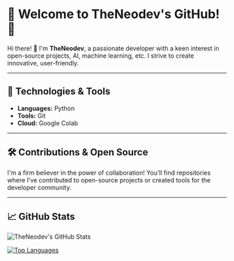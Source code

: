 

# 🌟 Welcome to TheNeodev's GitHub! 🌟

Hi there! 👋 I'm **TheNeodev**, a passionate developer with a keen interest in open-source projects, AI, machine learning, etc. I strive to create innovative, user-friendly. 

---

## 🔧 Technologies & Tools

- **Languages:** Python
- **Tools:** Git
- **Cloud:** Google Colab

---



## 🛠️ Contributions & Open Source

I'm a firm believer in the power of collaboration! You’ll find repositories where I’ve contributed to open-source projects or created tools for the developer community.

---

## 📈 GitHub Stats

![TheNeodev's GitHub Stats](https://github-readme-stats.vercel.app/api?username=TheNeodev&show_icons=true&theme=radical)

[![Top Languages](https://github-readme-stats.vercel.app/api/top-langs/?username=TheNeodev&layout=compact&theme=radical)](https://github.com/TheNeodev)

